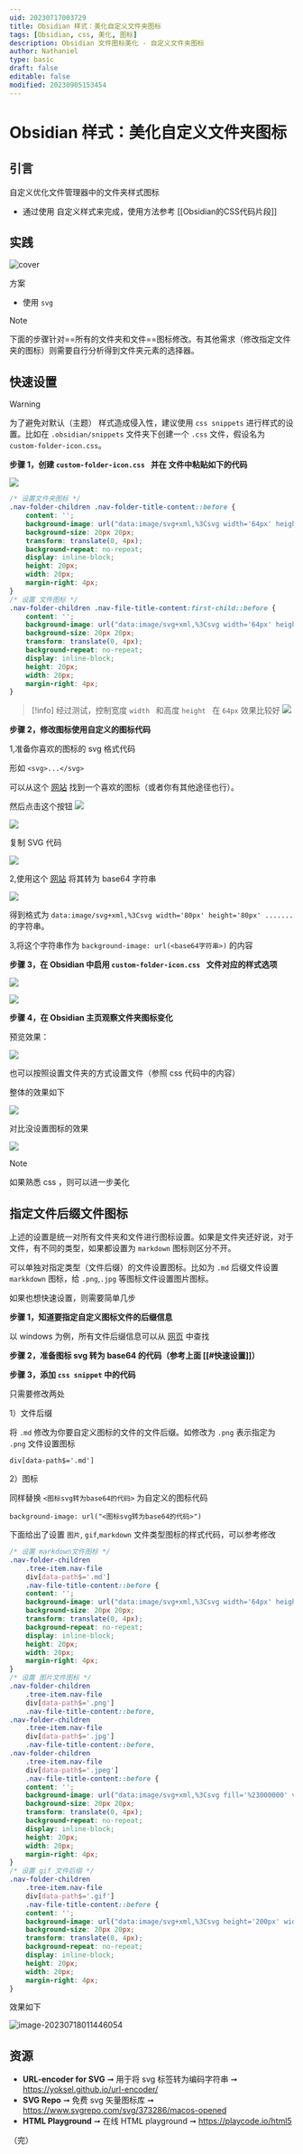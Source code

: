```yaml
---
uid: 20230717003729
title: Obsidian 样式：美化自定义文件夹图标
tags: [Obsidian, css, 美化, 图标]
description: Obsidian 文件图标美化 - 自定义文件夹图标
author: Nathaniel
type: basic
draft: false
editable: false
modified: 20230905153454
---
```


# Obsidian 样式：美化自定义文件夹图标

## 引言

自定义优化文件管理器中的文件夹样式图标
- 通过使用 自定义样式来完成，使用方法参考 [[Obsidian的CSS代码片段]]
## 实践

![cover](https://cdn.pkmer.cn/images/image-20230718005419020.png!pkmer)

方案

- 使用 `svg `

 > [!NOTE]
 > 下面的步骤针对==所有的文件夹和文件==图标修改。有其他需求（修改指定文件夹的图标）则需要自行分析得到文件夹元素的选择器。

## 快速设置

 > [!warning]
 > 为了避免对默认（主题） 样式造成侵入性，建议使用 `css snippets` 进行样式的设置。比如在 `.obsidian/snippets` 文件夹下创建一个 `.css` 文件，假设名为 `custom-folder-icon.css`。

**步骤 1，创建 `custom-folder-icon.css ` 并在 文件中粘贴如下的代码**

![](https://cdn.pkmer.cn/images/c084213f7c3b476781922690d084317d.png!pkmer)

```css
/* 设置文件夹图标 */
.nav-folder-children .nav-folder-title-content::before {
	content: '';
	background-image: url("data:image/svg+xml,%3Csvg width='64px' height='64px' viewBox='0 0 32 32' xmlns='http://www.w3.org/2000/svg'%3E%3Ctitle%3Efolder_type_macos_opened%3C/title%3E%3Cpath d='M27.9,6H18.2l-2,4H5V27H30V6ZM28,24H7V12H28Zm.1-14H20.3l1-2H28Z' style='fill:%237bbedb'/%3E%3Cpolygon points='25.9 14 0.3 14 4.1 27 29.7 27 25.9 14' style='fill:%237bbedb'/%3E%3Cpath d='M22.258,25.522a15.725,15.725,0,0,1-7.5-1.516l.473-.75a15.264,15.264,0,0,0,7.027,1.3c0,.082.1-1.533.245-2.413H19.1a21.649,21.649,0,0,1,3.033-9.408h-10.2V28.261H22.649A22.38,22.38,0,0,1,22.258,25.522Z' style='fill:%23c6e9fa;fill-rule:evenodd'/%3E%3Cpath d='M23.285,24.5a10.7,10.7,0,0,0,4.484-1.3l.587.75a12.775,12.775,0,0,1-5.071,1.517,13.6,13.6,0,0,0,.441,2.8h7.337V12.739h-7.81a19.337,19.337,0,0,0-2.968,8.381h3.506a15.409,15.409,0,0,0-.506,3.375Z' style='fill:%2300adee;fill-rule:evenodd'/%3E%3Cpolygon points='16.568 15.087 17.563 15.087 17.563 17.386 16.568 17.386 16.568 15.087 16.568 15.087' style='fill:%2300adee;fill-rule:evenodd'/%3E%3Cpolygon points='24.851 15.087 25.845 15.087 25.845 17.386 24.851 17.386 24.851 15.087 24.851 15.087' style='fill:%23231f20;fill-rule:evenodd'/%3E%3Cpath d='M23.285,24.5a10.7,10.7,0,0,0,4.484-1.3l.587.75a12.775,12.775,0,0,1-5.071,1.517,12.27,12.27,0,0,0,1.354,5.087L23.791,31c-1.549-2.445-1.826-5.739-1.288-8.853H19.1A21.485,21.485,0,0,1,24.084,10l.734.636A19.1,19.1,0,0,0,20.285,21.12h3.506a15.409,15.409,0,0,0-.506,3.375Z' style='fill:%23231f20;fill-rule:evenodd'/%3E%3Cpath d='M22.258,24.56v.962a15.725,15.725,0,0,1-7.5-1.516l.473-.75a15.264,15.264,0,0,0,7.027,1.3Z' style='fill:%2300adee;fill-rule:evenodd'/%3E%3C/svg%3E");
	background-size: 20px 20px;
	transform: translate(0, 4px);
	background-repeat: no-repeat;
	display: inline-block;
	height: 20px;
	width: 20px;
	margin-right: 4px;
}
/* 设置 文件图标 */
.nav-folder-children .nav-file-title-content:first-child::before {
	content: '';
	background-image: url("data:image/svg+xml,%3Csvg width='64px' height='64px' viewBox='0 0 24 24'  xmlns='http://www.w3.org/2000/svg'%3E%3Cpath fill-rule='evenodd' clip-rule='evenodd' d='M0 8C0 5.79086 1.79086 4 4 4H20C22.2091 4 24 5.79086 24 8V16C24 18.2091 22.2091 20 20 20H4C1.79086 20 0 18.2091 0 16V8ZM4 6C2.89543 6 2 6.89543 2 8V16C2 17.1046 2.89543 18 4 18H20C21.1046 18 22 17.1046 22 16V8C22 6.89543 21.1046 6 20 6H4ZM5.68377 8.05132C6.09211 7.9152 6.54174 8.05566 6.8 8.4L9 11.3333L11.2 8.4C11.4583 8.05566 11.9079 7.9152 12.3162 8.05132C12.7246 8.18743 13 8.56957 13 9V15C13 15.5523 12.5523 16 12 16C11.4477 16 11 15.5523 11 15V12L9.8 13.6C9.61115 13.8518 9.31476 14 9 14C8.68524 14 8.38885 13.8518 8.2 13.6L7 12V15C7 15.5523 6.55228 16 6 16C5.44772 16 5 15.5523 5 15V9C5 8.56957 5.27543 8.18743 5.68377 8.05132ZM18 9C18 8.44772 17.5523 8 17 8C16.4477 8 16 8.44772 16 9V12.5858L15.7071 12.2929C15.3166 11.9024 14.6834 11.9024 14.2929 12.2929C13.9024 12.6834 13.9024 13.3166 14.2929 13.7071L16.2929 15.7071C16.6834 16.0976 17.3166 16.0976 17.7071 15.7071L19.7071 13.7071C20.0976 13.3166 20.0976 12.6834 19.7071 12.2929C19.3166 11.9024 18.6834 11.9024 18.2929 12.2929L18 12.5858V9Z' fill='%23000000'/%3E%3C/svg%3E");
	background-size: 20px 20px;
	transform: translate(0, 4px);
	background-repeat: no-repeat;
	display: inline-block;
	height: 20px;
	width: 20px;
	margin-right: 4px;
}

```

 > [!info]
 > 经过测试，控制宽度 `width ` 和高度 `height ` 在 `64px` 效果比较好
 > ![](https://cdn.pkmer.cn/images/bb35df882747e2783ca761f4f5c01263.png!pkmer)

**步骤 2，修改图标使用自定义的图标代码**

1,准备你喜欢的图标的 svg 格式代码

形如 `<svg>...</svg>`

可以从这个 [网站](https://www.svgrepo.com/svg/373286/macos-opened) 找到一个喜欢的图标（或者你有其他途径也行）。

然后点击这个按钮 ![](https://cdn.pkmer.cn/images/83cd4e26be36a8fdd2e03a84b57a0fbb.png!pkmer)

![](https://cdn.pkmer.cn/images/ae07864f5d4a698b8b2fe5c8c848dc62.png!pkmer)

复制 SVG 代码

![](https://cdn.pkmer.cn/images/49e8d1bf9647e6abd7bf9bc00cf95e8f.png!pkmer)

2,使用这个 [网站](https://yoksel.github.io/url-encoder) 将其转为 base64 字符串

![](https://cdn.pkmer.cn/images/447d995b947476cb5a205e5c661c48b6.png!pkmer)

得到格式为 `data:image/svg+xml,%3Csvg width='80px' height='80px' .......` 的字符串。

3,将这个字符串作为 `background-image: url(<base64字符串>)` 的内容

**步骤 3，在 Obsidian 中启用 `custom-folder-icon.css ` 文件对应的样式选项**

![](https://cdn.pkmer.cn/images/99972021cc142ce9b2ad5d93f41258d2.png!pkmer)

![](https://cdn.pkmer.cn/images/228bb3df69496f9bf33f5afbdb98d9cc.png!pkmer)

**步骤 4，在 Obsidian 主页观察文件夹图标变化**

预览效果：

![](https://cdn.pkmer.cn/images/090679bca9169262bf7f114067dd3116.png!pkmer)

也可以按照设置文件夹的方式设置文件（参照 css 代码中的内容）

整体的效果如下

![](https://cdn.pkmer.cn/images/3c40236c1ece0499a453cf567448d8fd.png!pkmer)

对比没设置图标的效果

![](https://cdn.pkmer.cn/images/817fd82519dd8e0948e3046b9806d1cd.png!pkmer)

 > [!NOTE]
 > 如果熟悉 css ，则可以进一步美化

## 指定文件后缀文件图标

上述的设置是统一对所有文件夹和文件进行图标设置。如果是文件夹还好说，对于文件，有不同的类型，如果都设置为 `markdown` 图标则区分不开。

可以单独对指定类型（文件后缀）的文件设置图标。比如为 `.md` 后缀文件设置 `markkdown` 图标，给 `.png`,`.jpg` 等图标文件设置图片图标。

如果也想快速设置，则需要简单几步

**步骤 1，知道要指定自定义图标文件的后缀信息**

以 windows 为例，所有文件后缀信息可以从 [网页](https://support.microsoft.com/en-us/windows/common-file-name-extensions-in-windows-da4a4430-8e76-89c5-59f7-1cdbbc75cb01) 中查找

**步骤 2，准备图标 svg 转为 base64 的代码（参考上面 [[#快速设置]]）**

**步骤 3，添加 `css snippet` 中的代码**

只需要修改两处

1）文件后缀

将 `.md` 修改为你要自定义图标的文件的文件后缀。如修改为 `.png` 表示指定为 `.png` 文件设置图标

```
div[data-path$='.md']
```

2）图标

同样替换 `<图标svg转为base64的代码>` 为自定义的图标代码

```
background-image: url("<图标svg转为base64的代码>")
```

下面给出了设置 `图片`, `gif`,`markdown` 文件类型图标的样式代码，可以参考修改

```css
/* 设置 markdown文件图标 */
.nav-folder-children
	.tree-item.nav-file
	div[data-path$='.md']
	.nav-file-title-content::before {
	content: '';
	background-image: url("data:image/svg+xml,%3Csvg width='64px' height='64px' viewBox='0 0 24 24'  xmlns='http://www.w3.org/2000/svg'%3E%3Cpath fill-rule='evenodd' clip-rule='evenodd' d='M0 8C0 5.79086 1.79086 4 4 4H20C22.2091 4 24 5.79086 24 8V16C24 18.2091 22.2091 20 20 20H4C1.79086 20 0 18.2091 0 16V8ZM4 6C2.89543 6 2 6.89543 2 8V16C2 17.1046 2.89543 18 4 18H20C21.1046 18 22 17.1046 22 16V8C22 6.89543 21.1046 6 20 6H4ZM5.68377 8.05132C6.09211 7.9152 6.54174 8.05566 6.8 8.4L9 11.3333L11.2 8.4C11.4583 8.05566 11.9079 7.9152 12.3162 8.05132C12.7246 8.18743 13 8.56957 13 9V15C13 15.5523 12.5523 16 12 16C11.4477 16 11 15.5523 11 15V12L9.8 13.6C9.61115 13.8518 9.31476 14 9 14C8.68524 14 8.38885 13.8518 8.2 13.6L7 12V15C7 15.5523 6.55228 16 6 16C5.44772 16 5 15.5523 5 15V9C5 8.56957 5.27543 8.18743 5.68377 8.05132ZM18 9C18 8.44772 17.5523 8 17 8C16.4477 8 16 8.44772 16 9V12.5858L15.7071 12.2929C15.3166 11.9024 14.6834 11.9024 14.2929 12.2929C13.9024 12.6834 13.9024 13.3166 14.2929 13.7071L16.2929 15.7071C16.6834 16.0976 17.3166 16.0976 17.7071 15.7071L19.7071 13.7071C20.0976 13.3166 20.0976 12.6834 19.7071 12.2929C19.3166 11.9024 18.6834 11.9024 18.2929 12.2929L18 12.5858V9Z' fill='%23000000'/%3E%3C/svg%3E");
	background-size: 20px 20px;
	transform: translate(0, 4px);
	background-repeat: no-repeat;
	display: inline-block;
	height: 20px;
	width: 20px;
	margin-right: 4px;
}
/* 设置 图片文件图标 */
.nav-folder-children
	.tree-item.nav-file
	div[data-path$='.png']
	.nav-file-title-content::before,
.nav-folder-children
	.tree-item.nav-file
	div[data-path$='.jpg']
	.nav-file-title-content::before,
.nav-folder-children
	.tree-item.nav-file
	div[data-path$='.jpeg']
	.nav-file-title-content::before {
	content: '';
	background-image: url("data:image/svg+xml,%3Csvg fill='%23000000' viewBox='0 0 24 24' id='image' data-name='Flat Line' xmlns='http://www.w3.org/2000/svg' class='icon flat-line'%3E%3Cg id='SVGRepo_bgCarrier' stroke-width='0'%3E%3C/g%3E%3Cg id='SVGRepo_tracerCarrier' stroke-linecap='round' stroke-linejoin='round'%3E%3C/g%3E%3Cg id='SVGRepo_iconCarrier'%3E%3Cpath id='secondary' d='M21,5V19a1,1,0,0,1-.29.71L14,13l-3,3L9,14,3.29,19.71A1,1,0,0,1,3,19V5A1,1,0,0,1,4,4H20A1,1,0,0,1,21,5Z' style='fill: %232ca9bc; stroke-width: 2;'%3E%3C/path%3E%3Cpolyline id='primary' points='20.71 19.71 14 13 11 16 9 14 3.29 19.71' style='fill: none; stroke: %23000000; stroke-linecap: round; stroke-linejoin: round; stroke-width: 2;'%3E%3C/polyline%3E%3Cline id='primary-upstroke' x1='10.95' y1='9' x2='11.05' y2='9' style='fill: none; stroke: %23000000; stroke-linecap: round; stroke-linejoin: round; stroke-width: 2.5;'%3E%3C/line%3E%3Crect id='primary-2' data-name='primary' x='3' y='4' width='18' height='16' rx='1' style='fill: none; stroke: %23000000; stroke-linecap: round; stroke-linejoin: round; stroke-width: 2;'%3E%3C/rect%3E%3C/g%3E%3C/svg%3E");
	background-size: 20px 20px;
	transform: translate(0, 4px);
	background-repeat: no-repeat;
	display: inline-block;
	height: 20px;
	width: 20px;
	margin-right: 4px;
}
/* 设置 gif 文件后缀 */
.nav-folder-children
	.tree-item.nav-file
	div[data-path$='.gif']
	.nav-file-title-content::before {
	content: '';
	background-image: url("data:image/svg+xml,%3Csvg height='200px' width='200px' version='1.1' id='Layer_1' xmlns='http://www.w3.org/2000/svg' xmlns:xlink='http://www.w3.org/1999/xlink' viewBox='0 0 511.999 511.999' xml:space='preserve' fill='%23000000'%3E%3Cg id='SVGRepo_bgCarrier' stroke-width='0'%3E%3C/g%3E%3Cg id='SVGRepo_tracerCarrier' stroke-linecap='round' stroke-linejoin='round'%3E%3C/g%3E%3Cg id='SVGRepo_iconCarrier'%3E%3Cg%3E%3Cpath style='fill:%23415E72;' d='M230.635,504.974c-12.404,4.378-25.433,6.714-38.589,6.93c-15.301,0.888-30.314-4.45-41.614-14.805 c-9.747-10.131-14.949-23.792-14.405-37.837c-0.36-21.992,8.875-43.055,25.289-57.7c15.205-12.396,34.332-18.966,53.947-18.542 c10.908-0.416,21.783,1.569,31.843,5.81l-6.746,18.358c-8.427-3.713-17.582-5.506-26.785-5.242 c-12.844-0.24-25.345,4.145-35.212,12.364c-12.084,11.108-18.838,26.857-18.542,43.271c0,22.664,12.364,35.78,35.964,35.78 c5.498,0.064,10.964-0.888,16.118-2.817l5.994-31.651h-22.288l3.553-17.606h43.463L230.635,504.974z'%3E%3C/path%3E%3Cpath style='fill:%23415E72;' d='M252.579,510.575l17.238-91.231h21.912l-17.422,91.231L252.579,510.575L252.579,510.575z M273.386,394.624c-0.184-7.154,5.458-13.1,12.612-13.293c0.168-0.008,0.336-0.008,0.504,0c6.218-0.2,11.42,4.674,11.62,10.892 c0.008,0.304,0.008,0.608-0.008,0.912c0.064,7.178-5.698,13.052-12.876,13.117c-0.208,0-0.416,0-0.616-0.008 c-5.962,0.264-11.012-4.361-11.276-10.332c-0.016-0.432-0.008-0.864,0.024-1.296L273.386,394.624z'%3E%3C/path%3E%3Cpath style='fill:%23415E72;' d='M301.859,510.575l14.053-74.37h-11.804l3.201-16.854h11.804l0.904-4.69 c1.473-11.66,6.826-22.48,15.205-30.723c6.746-5.57,15.261-8.563,24.008-8.427c4.618-0.232,9.235,0.592,13.493,2.401l-4.121,17.23 c-2.809-1.064-5.802-1.569-8.803-1.497c-10.3,0-16.11,9.555-18.174,21.359l-0.8,4.337h18.918l-3.201,16.854h-18.918l-14.037,74.378 H301.859z'%3E%3C/path%3E%3C/g%3E%3Ccircle style='fill:%2325B6D2;' cx='147.406' cy='207.447' r='99.274'%3E%3C/circle%3E%3Ccircle style='fill:%23E04F5F;' cx='255.996' cy='153.333' r='99.274'%3E%3C/circle%3E%3Cpath style='fill:%23FFFFFF;' d='M364.593,194.555c-52.618,0-95.273-42.655-95.273-95.273s42.655-95.273,95.273-95.273 s95.273,42.655,95.273,95.273l0,0C459.81,151.876,417.187,194.491,364.593,194.555z'%3E%3C/path%3E%3Cpath style='fill:%23AAC1CE;' d='M364.585,8.003c50.409,0,91.271,40.862,91.271,91.271s-40.862,91.271-91.271,91.271 s-91.271-40.862-91.271-91.271l0,0C273.378,48.889,314.208,8.059,364.585,8.003 M364.585,0 c-54.827,0.008-99.274,44.455-99.266,99.282s44.455,99.274,99.282,99.266s99.266-44.447,99.266-99.274 C463.867,44.447,419.428,0,364.585,0C364.593,0,364.593,0,364.585,0z'%3E%3C/path%3E%3C/g%3E%3C/svg%3E");
	background-size: 20px 20px;
	transform: translate(0, 4px);
	background-repeat: no-repeat;
	display: inline-block;
	height: 20px;
	width: 20px;
	margin-right: 4px;
}
```

效果如下

![image-20230718011446054](https://cdn.pkmer.cn/images/image-20230718011446054.png!pkmer)

## 资源

- **URL-encoder for SVG** ➞ 用于将 svg 标签转为编码字符串 ➞ <https://yoksel.github.io/url-encoder/>
- **SVG Repo** ➞ 免费 svg 矢量图标库 ➞ <https://www.svgrepo.com/svg/373286/macos-opened>
- **HTML Playground** ➞ 在线 HTML playground ➞ <https://playcode.io/html5>

（完）